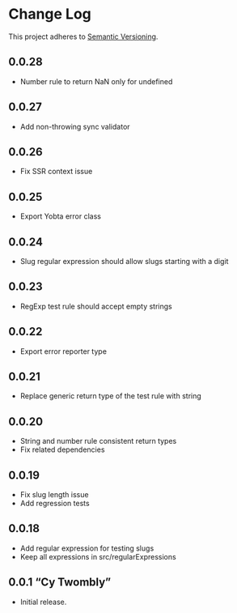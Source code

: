 # Change Log
This project adheres to [Semantic Versioning](http://semver.org/).

## 0.0.28
* Number rule to return NaN only for undefined
## 0.0.27
* Add non-throwing sync validator 
## 0.0.26
* Fix SSR context issue
## 0.0.25
* Export Yobta error class
  
## 0.0.24
* Slug regular expression should allow slugs starting with a digit
## 0.0.23
* RegExp test rule should accept empty strings
## 0.0.22
* Export error reporter type
## 0.0.21
* Replace generic return type of the test rule with string
## 0.0.20
* String and number rule consistent return types
* Fix related dependencies
## 0.0.19
* Fix slug length issue
* Add regression tests
## 0.0.18
* Add regular expression for testing slugs
* Keep all expressions in src/regularExpressions
## 0.0.1 “Cy Twombly”
* Initial release.
